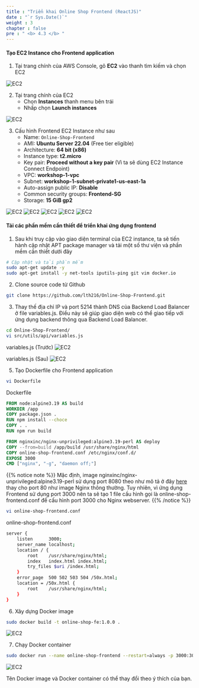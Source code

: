 ```yaml
---
title : "Triển khai Online Shop Frontend (ReactJS)"
date : "`r Sys.Date()`"
weight : 3
chapter : false
pre : " <b> 4.3 </b> "
---
```


#### Tạo EC2 Instance cho Frontend application
1. Tại trang chính của AWS Console, gõ **EC2** vào thanh tìm kiếm và chọn EC2
   
![EC2](/images/4-createec2/001-createec2.png?width=50pc)

2. Tại trang chính của EC2
    + Chọn **Instances** thanh menu bên trái
    + Nhấp chọn **Launch instances**

![EC2](/images/4-createec2/002-createec2.png?width=90pc)

3. Cấu hình Frontend EC2 Instance như sau
    + Name: ```Online-Shop-Frontend```
    + AMI: **Ubuntu Server 22.04** (Free tier eligible)
    + Architecture: **64 bit (x86)**
    + Instance type: **t2.micro**
    + Key pair: **Proceed without a key pair** (Vì ta sẽ dùng EC2 Instance Connect Endpoint)
    + VPC: **workshop-1-vpc**
    + Subnet: **workshop-1-subnet-private1-us-east-1a**
    + Auto-assign public IP: **Disable**
    + Common security groups: **Frontend-SG**
    + Storage: **15 GiB gp2** 

![EC2](/images/4-createec2/031-createec2.png?width=40pc)
![EC2](/images/4-createec2/032-createec2.png?width=40pc)
![EC2](/images/4-createec2/033-createec2.png?width=40pc)
![EC2](/images/4-createec2/034-createec2.png?width=40pc)
![EC2](/images/4-createec2/035-createec2.png?width=40pc)

#### Tải các phần mềm cần thiết để triển khai ứng dụng frontend
1. Sau khi truy cập vào giao diện terminal của EC2 instance, ta sẽ tiến hành cập nhật APT package manager và tải một số thư viện và phần mềm cần thiết dưới đây

```bash
# Cập nhật và tải phần mềm
sudo apt-get update -y
sudo apt-get install -y net-tools iputils-ping git vim docker.io
```

2. Clone source code từ Github

```bash
git clone https://github.com/lth216/Online-Shop-Frontend.git
```

3. Thay thế địa chỉ IP và port 5214 thành DNS của Backend Load Balancer ở file variables.js. Điều này sẽ giúp giao diện web có thể giao tiếp với ứng dụng backend thông qua Backend Load Balancer.

```bash
cd Online-Shop-Frontend/
vi src/utils/api/variables.js
```

variables.js (Trước)
![EC2](/images/4-createec2/036-createec2.png?width=40pc)

variables.js (Sau)
![EC2](/images/4-createec2/037-createec2.png?width=40pc)


5. Tạo Dockerfile cho Frontend application

```bash
vi Dockerfile
```

Dockerfile
```Dockerfile
FROM node:alpine3.19 AS build
WORKDIR /app
COPY package.json .
RUN npm install --choce
COPY . .
RUN npm run build

FROM nginxinc/nginx-unprivileged:alpine3.19-perl AS deploy
COPY --from=build /app/build /usr/share/nginx/html
COPY online-shop-frontend.conf /etc/nginx/conf.d/
EXPOSE 3000
CMD ["nginx", "-g", "daemon off;"]
```

{{% notice note %}}
Mặc định, image nginxinc/nginx-unprivileged:alpine3.19-perl sử dụng port 8080 theo như mô tả ở đây [here](https://hub.docker.com/r/nginxinc/nginx-unprivileged) thay cho port 80 như image Nginx thông thường. Tuy nhiên, vì ứng dụng Frontend sử dụng port 3000 nên ta sẽ tạo 1 file cấu hình gọi là online-shop-frontend.conf để cấu hình port 3000 cho Nginx webserver.
{{% /notice %}}

```bash
vi online-shop-frontend.conf
```
online-shop-frontend.conf
```bash
server {
    listen      3000;
    server_name localhost;
    location / {
        root    /usr/share/nginx/html;
        index   index.html index.html;
        try_files $uri /index.html;
    }
    error_page  500 502 503 504 /50x.html;
    location = /50x.html {
        root    /usr/share/nginx/html;
    }
}
```

6. Xây dựng Docker image

```bash
sudo docker build -t online-shop-fe:1.0.0 .
```

![EC2](/images/4-createec2/038-createec2.png?width=40pc)

7. Chạy Docker container
```bash
sudo docker run --name online-shop-frontend --restart=always -p 3000:3000 -dt online-shop-fe:1.0.0
```
![EC2](/images/4-createec2/039-createec2.png?width=90pc)

Tên Docker image và Docker container có thể thay đổi theo ý thích của bạn.